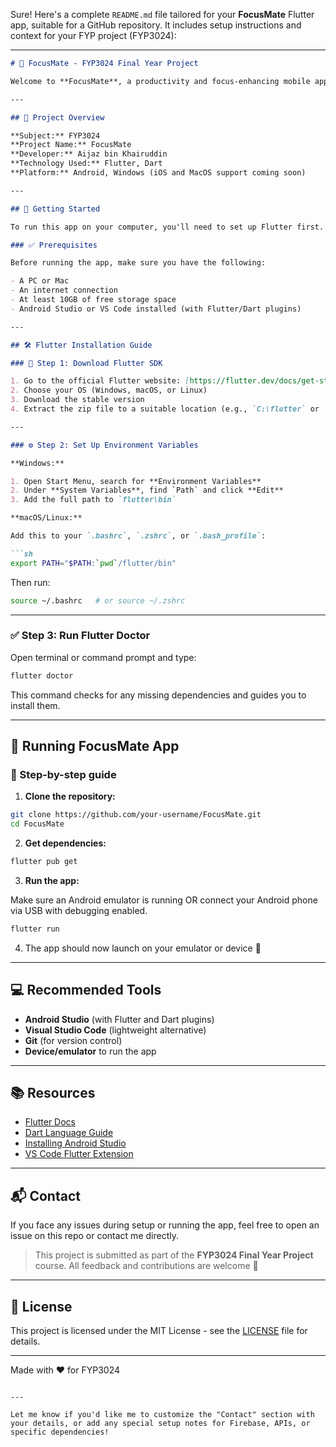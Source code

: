 Sure! Here's a complete `README.md` file tailored for your **FocusMate** Flutter app, suitable for a GitHub repository. It includes setup instructions and context for your FYP project (FYP3024):

---

```markdown
# 📱 FocusMate - FYP3024 Final Year Project

Welcome to **FocusMate**, a productivity and focus-enhancing mobile application developed as part of the Final Year Project for the subject **FYP3024**. This app aims to help users stay focused, manage distractions, and build better work habits using guided focus sessions and intelligent break reminders.

---

## 🧠 Project Overview

**Subject:** FYP3024  
**Project Name:** FocusMate  
**Developer:** Aijaz bin Khairuddin 
**Technology Used:** Flutter, Dart  
**Platform:** Android, Windows (iOS and MacOS support coming soon)

---

## 🚀 Getting Started

To run this app on your computer, you'll need to set up Flutter first.

### ✅ Prerequisites

Before running the app, make sure you have the following:

- A PC or Mac
- An internet connection
- At least 10GB of free storage space
- Android Studio or VS Code installed (with Flutter/Dart plugins)

---

## 🛠️ Flutter Installation Guide

### 🔽 Step 1: Download Flutter SDK

1. Go to the official Flutter website: [https://flutter.dev/docs/get-started/install](https://flutter.dev/docs/get-started/install)
2. Choose your OS (Windows, macOS, or Linux)
3. Download the stable version
4. Extract the zip file to a suitable location (e.g., `C:\flutter` or `~/flutter`)

---

### ⚙️ Step 2: Set Up Environment Variables

**Windows:**

1. Open Start Menu, search for **Environment Variables**
2. Under **System Variables**, find `Path` and click **Edit**
3. Add the full path to `flutter\bin`

**macOS/Linux:**

Add this to your `.bashrc`, `.zshrc`, or `.bash_profile`:

```sh
export PATH="$PATH:`pwd`/flutter/bin"
```

Then run:

```bash
source ~/.bashrc   # or source ~/.zshrc
```

---

### ✅ Step 3: Run Flutter Doctor

Open terminal or command prompt and type:

```bash
flutter doctor
```

This command checks for any missing dependencies and guides you to install them.

---

## 📱 Running FocusMate App

### 🧾 Step-by-step guide

1. **Clone the repository:**

```bash
git clone https://github.com/your-username/FocusMate.git
cd FocusMate
```

2. **Get dependencies:**

```bash
flutter pub get
```

3. **Run the app:**

Make sure an Android emulator is running OR connect your Android phone via USB with debugging enabled.

```bash
flutter run
```

4. The app should now launch on your emulator or device 🚀

---

## 💻 Recommended Tools

- **Android Studio** (with Flutter and Dart plugins)
- **Visual Studio Code** (lightweight alternative)
- **Git** (for version control)
- **Device/emulator** to run the app

---

## 📚 Resources

- [Flutter Docs](https://flutter.dev/docs)
- [Dart Language Guide](https://dart.dev/guides)
- [Installing Android Studio](https://developer.android.com/studio/install)
- [VS Code Flutter Extension](https://marketplace.visualstudio.com/items?itemName=Dart-Code.flutter)

---

## 📬 Contact

If you face any issues during setup or running the app, feel free to open an issue on this repo or contact me directly.

> This project is submitted as part of the **FYP3024 Final Year Project** course. All feedback and contributions are welcome 🙌

---

## 📄 License

This project is licensed under the MIT License - see the [LICENSE](LICENSE) file for details.

---

Made with ❤️ for FYP3024
```

---

Let me know if you'd like me to customize the "Contact" section with your details, or add any special setup notes for Firebase, APIs, or specific dependencies!
